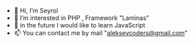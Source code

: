 - 👋 Hi, I’m Seyrol
- 👀 I’m interested in PHP , Framework "Laminas"
- 🌱 in the future I would like to learn JavaScript
- 📫 You can contact me by mail "alekseycoders@gmail.com"

<!---
Seyrol/Seyrol is a ✨ special ✨ repository because its `README.md` (this file) appears on your GitHub profile.
You can click the Preview link to take a look at your changes.
--->

